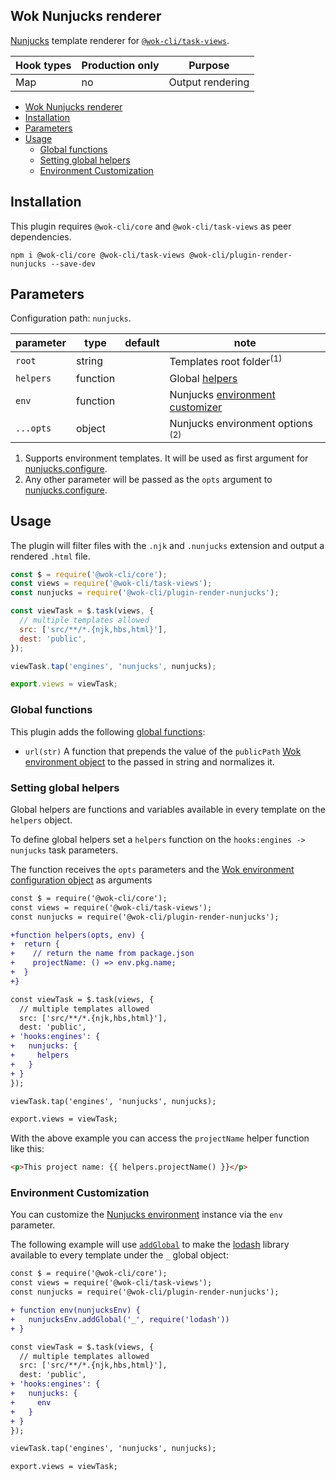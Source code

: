 ## Wok Nunjucks renderer

[Nunjucks](https://mozilla.github.io/nunjucks/) template renderer for [`@wok-cli/task-views`](#TODO).

| Hook types | Production only | Purpose          |
| ---------- | --------------- | ---------------- |
| Map        | no              | Output rendering |

<!-- TOC -->

- [Wok Nunjucks renderer](#wok-nunjucks-renderer)
- [Installation](#installation)
- [Parameters](#parameters)
- [Usage](#usage)
  - [Global functions](#global-functions)
  - [Setting global helpers](#setting-global-helpers)
  - [Environment Customization](#environment-customization)

<!-- /TOC -->

## Installation

This plugin requires `@wok-cli/core` and `@wok-cli/task-views` as peer dependencies.

```
npm i @wok-cli/core @wok-cli/task-views @wok-cli/plugin-render-nunjucks --save-dev
```

## Parameters

Configuration path: `nunjucks`.

| parameter | type     | default | note                                        |
| --------- | -------- | ------- | ------------------------------------------- |
| `root`    | string   |         | Templates root folder<sup>(1)</sup>         |
| `helpers` | function |         | Global [helpers][1]                         |
| `env`     | function |         | Nunjucks [environment customizer][2]        |
| `...opts` | object   |         | Nunjucks environment options <sup>(2)</sup> |

1. Supports environment templates. It will be used as first argument for [nunjucks.configure](https://mozilla.github.io/nunjucks/api.html#configure).
2. Any other parameter will be passed as the `opts` argument to [nunjucks.configure](https://mozilla.github.io/nunjucks/api.html#configure).

[1]: #setting-global-helpers
[2]: #environment-customization

## Usage

The plugin will filter files with the `.njk` and `.nunjucks` extension and output a rendered `.html` file.

```js
const $ = require('@wok-cli/core');
const views = require('@wok-cli/task-views');
const nunjucks = require('@wok-cli/plugin-render-nunjucks');

const viewTask = $.task(views, {
  // multiple templates allowed
  src: ['src/**/*.{njk,hbs,html}'],
  dest: 'public',
});

viewTask.tap('engines', 'nunjucks', nunjucks);

export.views = viewTask;
```

### Global functions

This plugin adds the following [global functions](https://mozilla.github.io/nunjucks/api.html#addglobal):

- `url(str)` A function that prepends the value of the `publicPath` [Wok environment object](#TODO) to the passed in string and normalizes it.

### Setting global helpers

Global helpers are functions and variables available in every template on the `helpers` object.

To define global helpers set a `helpers` function on the `hooks:engines -> nunjucks` task parameters.

The function receives the `opts` parameters and the [Wok environment configuration object](#TODO) as arguments

```diff
const $ = require('@wok-cli/core');
const views = require('@wok-cli/task-views');
const nunjucks = require('@wok-cli/plugin-render-nunjucks');

+function helpers(opts, env) {
+  return {
+    // return the name from package.json
+    projectName: () => env.pkg.name;
+  }
+}

const viewTask = $.task(views, {
  // multiple templates allowed
  src: ['src/**/*.{njk,hbs,html}'],
  dest: 'public',
+ 'hooks:engines': {
+   nunjucks: {
+     helpers
+   }
+ }
});

viewTask.tap('engines', 'nunjucks', nunjucks);

export.views = viewTask;
```

With the above example you can access the `projectName` helper function like this:

```html
<p>This project name: {{ helpers.projectName() }}</p>
```

### Environment Customization

You can customize the [Nunjucks environment](https://mozilla.github.io/nunjucks/api.html#environment) instance via the `env` parameter.

The following example will use [`addGlobal`](https://mozilla.github.io/nunjucks/api.html#addglobal) to make the [lodash](https://lodash.com/) library available to every template under the `_` global object:

```diff
const $ = require('@wok-cli/core');
const views = require('@wok-cli/task-views');
const nunjucks = require('@wok-cli/plugin-render-nunjucks');

+ function env(nunjucksEnv) {
+   nunjucksEnv.addGlobal('_', require('lodash'))
+ }

const viewTask = $.task(views, {
  // multiple templates allowed
  src: ['src/**/*.{njk,hbs,html}'],
  dest: 'public',
+ 'hooks:engines': {
+   nunjucks: {
+     env
+   }
+ }
});

viewTask.tap('engines', 'nunjucks', nunjucks);

export.views = viewTask;
```
